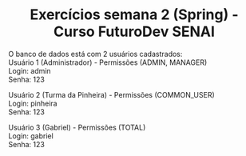 <h1 align="center">
  Exercícios semana 2 (Spring) - Curso FuturoDev SENAI
</h1>

<p> O banco de dados está com 2 usuários cadastrados:<br>
Usuário 1 (Administrador) - Permissões (ADMIN, MANAGER)<br>
Login: admin<br>
Senha: 123</p>

Usuário 2 (Turma da Pinheira) - Permissões (COMMON_USER)<br>
Login: pinheira<br>
Senha: 123</p>

Usuário 3 (Gabriel) - Permissões (TOTAL)<br>
Login: gabriel<br>
Senha: 123</p>
